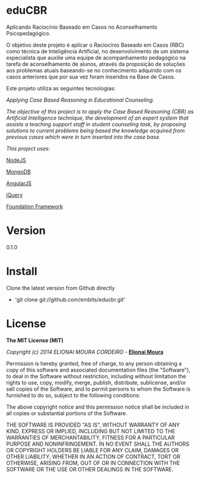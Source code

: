 eduCBR
========
Aplicando Raciocínio Baseado em Casos no Aconselhamento Psicopedagógico.

O objetivo deste projeto é aplicar o Raciocínio Baseado em Casos (RBC) como técnica de Inteligência Artificial, no desenvolvimento de um sistema especialista que auxilie uma equipe de acompanhamento pedagógico na tarefa de aconselhamento de alunos, através da proposição de soluções aos problemas atuais baseando-se no conhecimento adquirido com os casos anteriores que por sua vez foram inseridos na Base de Casos.

Este projeto utiliza as seguintes tecnologias:

*Applying Case Based Reasoning in Educational Counseling.*

*The objective of this project is to apply the Case Based Reasoning (CBR) as Artificial Intelligence technique, the development of an expert system that assists a teaching support staff in student counseling task, by proposing solutions to current problems being based the knowledge acquired from previous cases which were in turn inserted into the case base.*

*This project uses:*

[NodeJS](nodejs.org)

[MongoDB](www.mongodb.org)

[AngularJS](https://angularjs.org)

[jQuery](http://jquery.com)

[Foundation Framework](http://foundation.zurb.com)

# Version

0.1.0

# Install

Clone the latest version from Github directly

* 'git clone git://github.com/embits/educbr.git'

# License

**The MIT License (MIT)**

*Copyright (c) 2014 ELIONAI MOURA CORDEIRO* - **[Elionai Moura](mailto:eli.embits@gmail.com)**

Permission is hereby granted, free of charge, to any person obtaining a copy
of this software and associated documentation files (the "Software"), to deal
in the Software without restriction, including without limitation the rights
to use, copy, modify, merge, publish, distribute, sublicense, and/or sell
copies of the Software, and to permit persons to whom the Software is
furnished to do so, subject to the following conditions:

The above copyright notice and this permission notice shall be included in
all copies or substantial portions of the Software.

THE SOFTWARE IS PROVIDED "AS IS", WITHOUT WARRANTY OF ANY KIND, EXPRESS OR
IMPLIED, INCLUDING BUT NOT LIMITED TO THE WARRANTIES OF MERCHANTABILITY,
FITNESS FOR A PARTICULAR PURPOSE AND NONINFRINGEMENT. IN NO EVENT SHALL THE
AUTHORS OR COPYRIGHT HOLDERS BE LIABLE FOR ANY CLAIM, DAMAGES OR OTHER
LIABILITY, WHETHER IN AN ACTION OF CONTRACT, TORT OR OTHERWISE, ARISING FROM,
OUT OF OR IN CONNECTION WITH THE SOFTWARE OR THE USE OR OTHER DEALINGS IN
THE SOFTWARE.
